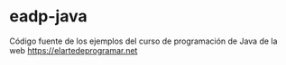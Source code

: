 # eadp-java

Código fuente de los ejemplos del curso de programación de Java de la web https://elartedeprogramar.net